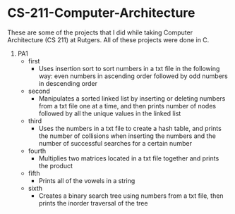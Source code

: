 # CS-211-Computer-Architecture

These are some of the projects that I did while taking Computer Architecture (CS 211) at Rutgers. All of these projects were done in C.

1. PA1
    - first
        - Uses insertion sort to sort numbers in a txt file in the following way: even numbers in ascending order followed by odd numbers in descending order
    - second
        - Manipulates a sorted linked list by inserting or deleting numbers from a txt file one at a time, and then prints number of nodes followed by all the unique values in the linked list
    - third
        - Uses the numbers in a txt file to create a hash table, and prints the number of collisions when inserting the numbers and the number of successful searches for a certain number
    - fourth
        - Multiplies two matrices located in a txt file together and prints the product
    - fifth
        - Prints all of the vowels in a string
    - sixth
        - Creates a binary search tree using numbers from a txt file, then prints the inorder traversal of the tree
